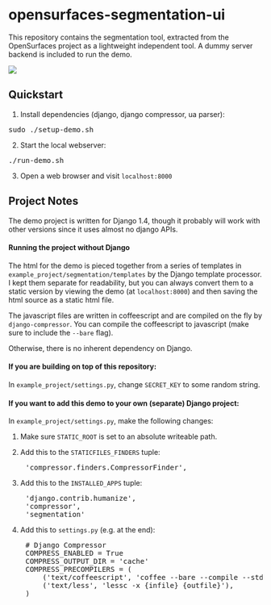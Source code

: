 # opensurfaces-segmentation-ui
This repository contains the segmentation tool, extracted from the OpenSurfaces
project as a lightweight independent tool.  A dummy server backend is included
to run the demo.

![](https://github.com/seanbell/opensurfaces-segmentation-ui/blob/master/screenshot.png?raw=true)

## Quickstart
1. Install dependencies (django, django compressor, ua parser):
<pre>
sudo ./setup-demo.sh
</pre>

2. Start the local webserver:
<pre>
./run-demo.sh
</pre>

3. Open a web browser and visit `localhost:8000`

## Project Notes

The demo project is written for Django 1.4, though it probably will work with
other versions since it uses almost no django APIs.

#### Running the project without Django

The html for the demo is pieced together from a series of templates in
`example_project/segmentation/templates` by the Django template processor.  I
kept them separate for readability, but you can always convert them to a static
version by viewing the demo (at `localhost:8000`) and then saving the html
source as a static html file.

The javascript files are written in coffeescript and are compiled on the fly by
`django-compressor`.  You can compile the coffeescript to javascript (make sure
to include the `--bare` flag).

Otherwise, there is no inherent dependency on Django.

#### If you are building on top of this repository:
In `example_project/settings.py`, change `SECRET_KEY` to some
random string.

#### If you want to add this demo to your own (separate) Django project:
In `example_project/settings.py`, make the following changes:

1. Make sure `STATIC_ROOT` is set to an absolute writeable path.

2. Add this to the `STATICFILES_FINDERS` tuple:
<pre>
	'compressor.finders.CompressorFinder',
</pre>

3. Add this to the `INSTALLED_APPS` tuple:
<pre>
	'django.contrib.humanize',
	'compressor',
	'segmentation'
</pre>

4. Add this to `settings.py` (e.g. at the end):
<pre>
	# Django Compressor
	COMPRESS_ENABLED = True
	COMPRESS_OUTPUT_DIR = 'cache'
	COMPRESS_PRECOMPILERS = (
		('text/coffeescript', 'coffee --bare --compile --stdio'),
		('text/less', 'lessc -x {infile} {outfile}'),
	)
</pre>
